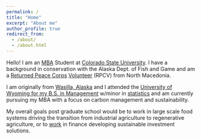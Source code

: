 ```yaml
---
permalink: /
title: "Home"
excerpt: "About me"
author_profile: true
redirect_from: 
  - /about/
  - /about.html
---
```



Hello! I am an [MBA](https://biz.colostate.edu/academics/graduate-programs/mba/impact-mba/corporate-sustainability) Student at [Colorado State University](https://www.colostate.edu/). I have a background in conservation with the Alaska Dept. of Fish and Game and am a [Returned Peace Corps](https://www.facebook.com/peacecorpsmacedonia/videos/we-are-live-at-the-swearing-in-ceremony-of-the-24th-group-of-peace-corps-volunte/449672655751828/) [Volunteer](https://youtu.be/348IRG8tvuc?t=343) (RPCV) from North Macedonia.

I am originally from [Wasilla, Alaska](https://www.frontiersman.com/kamber-lucas/image_114ea9da-af63-11e4-a34d-4bfda50ae2f9.html) and I attended the [University of Wyoming for my B.S. in Management](https://www.uwyo.edu/mgtmkt/index.html) w/minor in [statistics](https://www.uwyo.edu/mathstats/) and am currently pursuing my MBA with a focus on carbon management and sustainability. 

<!-- I am also currently a [Registered Investment Advisor](https://www.finra.org/investors/learn-to-invest/choosing-investment-professional/investment-advisers) in the state of Colorado. -->

My overall goals post graduate school would be to work in large scale food systems driving the transition from industrial agriculture to regenerative agriculture, or to [work](https://www.beyondwealthmanagement.com/blog-01/what-values-based-investing) in finance developing sustainable investment solutions.

<!-- I am interested the [outdoors] (https://wrrnetwork.com/2021/03/31/uw-launches-new-outdoor-guide-certification/) in Meditation and [Yoga](https://isha.sadhguru.org/us/en/blog/article/shoonya-program-iiis) for healing --> 

<!-- https://www.facebook.com/plugins/video.php?height=314&href=https%3A%2F%2Fwww.facebook.com%2Fpeacecorpsmacedonia%2Fvideos%2F449672655751828%2F&show_text=true&width=560&t=1326 -->
